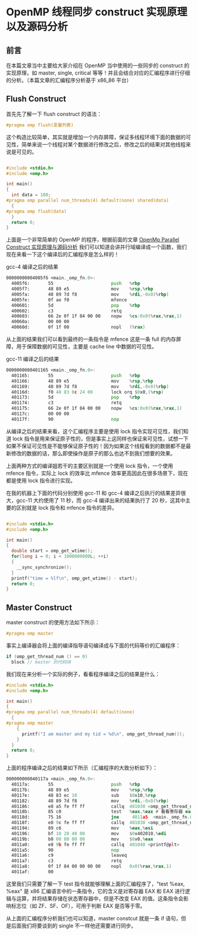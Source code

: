 # OpenMP 线程同步 construct 实现原理以及源码分析

## 前言

在本篇文章当中主要给大家介绍在 OpenMP 当中使用的一些同步的 construct 的实现原理，如 master, single, critical 等等！并且会结合对应的汇编程序进行仔细的分析。（本篇文章的汇编程序分析基于 x86_86 平台）

## Flush Construct

首先先了解一下 flush construct 的语法：

```c
#pragma omp flush(变量列表)
```

这个构造比较简单，其实就是增加一个内存屏障，保证多线程环境下面的数据的可见性，简单来说一个线程对某个数据进行修改之后，修改之后的结果对其他线程来说是可见的。

```c

#include <stdio.h>
#include <omp.h>

int main()
{
  int data = 100;
#pragma omp parallel num_threads(4) default(none) shared(data)
  {
#pragma omp flush(data)
  }
  return 0;
}
```

上面是一个非常简单的 OpenMP 的程序，根据前面的文章 [OpenMp Parallel Construct 实现原理与源码分析](https://github.com/Chang-LeHung/openmp-tutorial/blob/master/docs/parallel.md) 我们可以知道会讲并行域编译成一个函数，我们现在来看一下这个编译后的汇编程序是怎么样的！

gcc-4 编译之后的结果

```asm
00000000004005f6 <main._omp_fn.0>:
  4005f6:       55                      push   %rbp
  4005f7:       48 89 e5                mov    %rsp,%rbp
  4005fa:       48 89 7d f8             mov    %rdi,-0x8(%rbp)
  4005fe:       0f ae f0                mfence 
  400601:       5d                      pop    %rbp
  400602:       c3                      retq   
  400603:       66 2e 0f 1f 84 00 00    nopw   %cs:0x0(%rax,%rax,1)
  40060a:       00 00 00 
  40060d:       0f 1f 00                nopl   (%rax)
```

从上面的结果我们可以看到最终的一条指令是 mfence 这是一条 full 的内存屏障，用于保障数据的可见性，主要是 cache line 中数据的可见性。

gcc-11 编译之后的结果

```asm
0000000000401165 <main._omp_fn.0>:
  401165:       55                      push   %rbp
  401166:       48 89 e5                mov    %rsp,%rbp
  401169:       48 89 7d f8             mov    %rdi,-0x8(%rbp)
  40116d:       f0 48 83 0c 24 00       lock orq $0x0,(%rsp)
  401173:       5d                      pop    %rbp
  401174:       c3                      retq   
  401175:       66 2e 0f 1f 84 00 00    nopw   %cs:0x0(%rax,%rax,1)
  40117c:       00 00 00 
  40117f:       90                      nop
```

从编译之后的结果来看，这个汇编程序主要是使用 lock 指令实现可见性，我们知道 lock 指令是用来保证原子性的，但是事实上这同样也保证来可见性，试想一下如果不保证可见性是不能够保证原子性的！因为如果这个线程看到的数据都不是最新修改的数据的话，那么即使操作是原子的那么也达不到我们想要的效果。

上面两种方式的编译姐若干的主要区别就是一个使用 lock 指令，一个使用 mfence 指令，实际上 lock 的效率比 mfence 效率更高因此在很多场景下，现在都是使用 lock 指令进行实现。

在我的机器上下面的代码分别使用 gcc-11 和 gcc-4 编译之后执行的结果差异很大，gcc-11 大约使用了 11 秒，而 gcc-4 编译出来的结果执行了 20 秒，这其中主要的区别就是 lock 指令和 mfence 指令的差异。

```c

#include <stdio.h>
#include <omp.h>

int main()
{
  double start = omp_get_wtime();
  for(long i = 0; i < 1000000000L; ++i)
  {
    __sync_synchronize();
  }
  printf("time = %lf\n", omp_get_wtime() - start);
  return 0;
}
```

## Master Construct

master construct 的使用方法如下所示：

```c
#pragma omp master
```

事实上编译器会将上面的编译指导语句编译成与下面的代码等价的汇编程序：

```c
if (omp_get_thread_num () == 0)
  block // master 的代码块
```

我们现在来分析一个实际的例子，看看程序编译之后的结果是什么：

```c
#include <stdio.h>
#include <omp.h>

int main()
{
#pragma omp parallel num_threads(4) default(none)
  {
#pragma omp master
    {
      printf("I am master and my tid = %d\n", omp_get_thread_num());
    }
  }
  return 0;
}
```

上面的程序编译之后的结果如下所示（汇编程序的大致分析如下）：

```asm
000000000040117a <main._omp_fn.0>:
  40117a:       55                      push   %rbp
  40117b:       48 89 e5                mov    %rsp,%rbp
  40117e:       48 83 ec 10             sub    $0x10,%rsp
  401182:       48 89 7d f8             mov    %rdi,-0x8(%rbp)
  401186:       e8 a5 fe ff ff          callq  401030 <omp_get_thread_num@plt> # 得到线程的 id 并保存到 eax 寄存器当中
  40118b:       85 c0                   test   %eax,%eax # 看看寄存器 eax 是不是等于 0
  40118d:       75 16                   jne     4011a5  <main._omp_fn.0+0x2b> # 如果不等于 0 则跳转到 4011a5 的位置 也就是直接退出程序了 如果是那么就继续执行后面的 printf 语句
  40118f:       e8 9c fe ff ff          callq  401030 <omp_get_thread_num@plt>
  401194:       89 c6                   mov    %eax,%esi
  401196:       bf 10 20 40 00          mov    $0x402010,%edi
  40119b:       b8 00 00 00 00          mov    $0x0,%eax
  4011a0:       e8 9b fe ff ff          callq  401040 <printf@plt>
  4011a5:       90                      nop
  4011a6:       c9                      leaveq 
  4011a7:       c3                      retq   
  4011a8:       0f 1f 84 00 00 00 00    nopl   0x0(%rax,%rax,1)
  4011af:       00 
```

这里我们只需要了解一下 test 指令就能够理解上面的汇编程序了，"test %eax, %eax" 是 x86 汇编语言中的一条指令，它的含义是对寄存器 EAX 和 EAX 进行逻辑与运算，并将结果存储在状态寄存器中，但是不改变 EAX 的值。这条指令会影响标志位（如 ZF、SF、OF），可用于判断 EAX 是否等于零。

从上面的汇编程序分析我们也可以知道，master constcut 就是一条 if 语句，但是后面我们将要谈到的 single 不一样他还需要进行同步。

## 